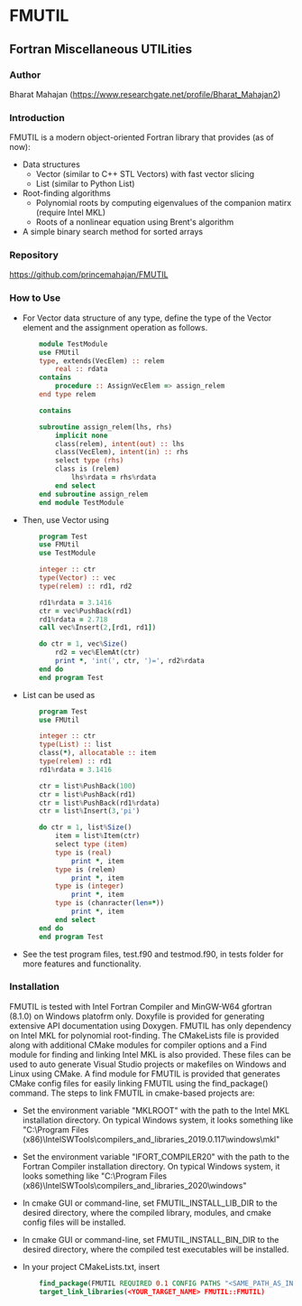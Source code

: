 # FMUTIL

## Fortran Miscellaneous UTILities


### Author

Bharat Mahajan (https://www.researchgate.net/profile/Bharat_Mahajan2)

### Introduction

FMUTIL is a modern object-oriented Fortran library that provides (as of now):

- Data structures
  + Vector (similar to C++ STL Vectors) with fast vector slicing
  + List (similar to Python List)
- Root-finding algorithms
  + Polynomial roots by computing eigenvalues of the companion matirx (require Intel MKL)
  + Roots of a nonlinear equation using Brent's algorithm
- A simple binary search method for sorted arrays

### Repository

https://github.com/princemahajan/FMUTIL

### How to Use

+ For Vector data structure of any type, define the type of the Vector element and the assignment operation as follows.

    ```fortran
        module TestModule
        use FMUtil
        type, extends(VecElem) :: relem
            real :: rdata
        contains
            procedure :: AssignVecElem => assign_relem
        end type relem

        contains

        subroutine assign_relem(lhs, rhs)
            implicit none
            class(relem), intent(out) :: lhs
            class(VecElem), intent(in) :: rhs
            select type (rhs)
            class is (relem)
                lhs%rdata = rhs%rdata
            end select    
        end subroutine assign_relem
        end module TestModule
    ```

+ Then, use Vector using

    ```fortran
        program Test
        use FMUtil
        use TestModule

        integer :: ctr
        type(Vector) :: vec
        type(relem) :: rd1, rd2

        rd1%rdata = 3.1416
        ctr = vec%PushBack(rd1)    
        rd1%rdata = 2.718
        call vec%Insert(2,[rd1, rd1])

        do ctr = 1, vec%Size()
            rd2 = vec%ElemAt(ctr)
            print *, 'int(', ctr, ')=', rd2%rdata        
        end do    
        end program Test
    ```

+ List can be used as

    ```fortran
        program Test
        use FMUtil

        integer :: ctr
        type(List) :: list
        class(*), allocatable :: item
        type(relem) :: rd1
        rd1%rdata = 3.1416

        ctr = list%PushBack(100)
        ctr = list%PushBack(rd1)
        ctr = list%PushBack(rd1%rdata)
        ctr = list%Insert(3,'pi')    

        do ctr = 1, list%Size()
            item = list%Item(ctr)
            select type (item)
            type is (real)
                print *, item
            type is (relem)
                print *, item
            type is (integer)
                print *, item
            type is (chanracter(len=*))
                print *, item
            end select
        end do  
        end program Test  
    ```

+ See the test program files, test.f90 and testmod.f90, in tests folder for more features and functionality.

### Installation

FMUTIL is tested with Intel Fortran Compiler and MinGW-W64 gfortran (8.1.0) on Windows platofrm only. Doxyfile is provided for generating extensive API documentation using Doxygen. FMUTIL has only dependency on Intel MKL for polynomial root-finding. The CMakeLists file is provided along with additional CMake modules for compiler options and a Find module for finding and linking Intel MKL is also provided. These files can be used to auto generate Visual Studio projects or makefiles on Windows and Linux using CMake. A find module for FMUTIL is provided that generates CMake config files for easily linking FMUTIL using the find_package() command. The steps to link FMUTIL in cmake-based projects are:

+ Set the environment variable "MKLROOT" with the path to the Intel MKL installation directory. On typical Windows system, it looks something like
"C:\Program Files (x86)\IntelSWTools\compilers_and_libraries_2019.0.117\windows\mkl"

+ Set the environment variable "IFORT_COMPILER20" with the path to the
Fortran Compiler installation directory. On typical Windows system, it looks something like "C:\Program Files (x86)\IntelSWTools\compilers_and_libraries_2020\windows\"

+ In cmake GUI or command-line, set FMUTIL_INSTALL_LIB_DIR to the desired directory, where the compiled library, modules, and cmake config files will be installed.

+ In cmake GUI or command-line, set FMUTIL_INSTALL_BIN_DIR to the desired directory, where the compiled test executables will be installed.

+ In your project CMakeLists.txt, insert

    ```cmake
        find_package(FMUTIL REQUIRED 0.1 CONFIG PATHS "<SAME_PATH_AS_IN_FMUTIL_INSTALL_LIB_DIR>" NO_CMAKE_PACKAGE_REGISTRY)
        target_link_libraries(<YOUR_TARGET_NAME> FMUTIL::FMUTIL)
    ```
